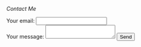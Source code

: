 *Contact Me*
<!-- modify this form HTML and place wherever you want your form -->
<form
  action="https://formspree.io/f/xbjqplnd"
  method="POST"
>
  <label>
    Your email:
    <input type="email" name="_replyto">
  </label><br>
  <label>
    Your message:
    <textarea name="message"></textarea>
  </label>
  <!-- your other form fields go here -->
  <button type="submit">Send</button>
</form>
